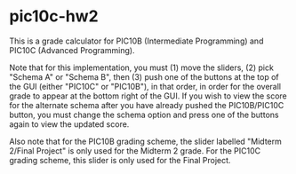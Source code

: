 # pic10c-hw2
This is a grade calculator for PIC10B (Intermediate Programming) and PIC10C (Advanced Programming).

Note that for this implementation, you must (1) move the sliders, (2) pick "Schema A" or "Schema B", then (3) push one of the buttons at the top of the GUI (either "PIC10C" or "PIC10B"), in that order, in order for the overall grade to appear at the bottom right of the GUI.
If you wish to view the score for the alternate schema after you have already pushed the PIC10B/PIC10C button, you must change the schema option and press one of the buttons again to view the updated score.

Also note that for the PIC10B grading scheme, the slider labelled "Midterm 2/Final Project" is only used for the Midterm 2 grade. For the PIC10C grading scheme, this slider is only used for the Final Project.
